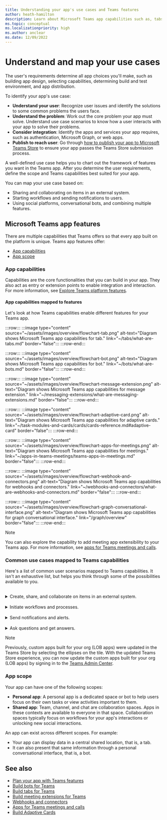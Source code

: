 ```yaml
---
title: Understanding your app's use cases and Teams features
author: heath-hamilton
description: Learn about Microsoft Teams app capabilities such as, tabs, bots, meeting extensions, message extensions, webhook connectors, personal app experience, and shared app experience.
ms.topic: conceptual
ms.localizationpriority: high
ms.author: anclear
ms.date: 12/09/2022
---
```


# Understand and map your use cases

The user's requirements determine all app choices you'll make, such as building app design, selecting capabilities, determining build and test environment, and app distribution.

To identify your app's use case:

* **Understand your user**: Recognize user issues and identify the solutions to some common problems the users face.
* **Understand the problem**: Work out the core problem your app must solve. Understand use case scenarios to know how a user interacts with your app to solve their problems.
* **Consider integration**: Identify the apps and services your app requires, such as authentication, Microsoft Graph, or web apps.
* **Publish to reach user**: Go through [how to publish your app to Microsoft Teams Store](/training/modules/microsoft-teams-publish-app-to-store/) to ensure your app passes the Teams Store submission process.

A well-defined use case helps you to chart out the framework of features you want in the Teams app. After you determine the user requirements, define the scope and Teams capabilities best suited for your app.

You can map your use case based on:

* Sharing and collaborating on items in an external system.
* Starting workflows and sending notifications to users.
* Using social platforms, conversational bots, and combining multiple features.

## Microsoft Teams app features

There are multiple capabilities that Teams offers so that every app built on the platform is unique. Teams app features offer:

* [App capabilities](#app-capabilities)
* [App scope](#app-scope)

### App capabilities

Capabilities are the core functionalities that you can build in your app. They also act as entry or extension points to enable integration and interaction. For more information, see [Explore Teams platform features](../../overview-explore.md).

#### App capabilities mapped to features

Let's look at how Teams capabilities enable different features for your Teams app.

:::row:::
      :::image type="content" source="~/assets/images/overview/flowchart-tab.png" alt-text="Diagram shows Microsoft Teams app capabilities for tab." link="~/tabs/what-are-tabs.md" border="false":::
:::row-end:::
 
:::row:::
      :::image type="content" source="~/assets/images/overview/flowchart-bot.png" alt-text="Diagram shows Microsoft Teams app capabilities for bot." link="~/bots/what-are-bots.md" border="false":::
:::row-end:::
 
:::row:::
      :::image type="content" source="~/assets/images/overview/flowchart-message-extension.png" alt-text="Diagram shows Microsoft Teams app capabilities for message extension." link="~/messaging-extensions/what-are-messaging-extensions.md" border="false":::
:::row-end:::
 
:::row:::
      :::image type="content" source="~/assets/images/overview/flowchart-adaptive-card.png" alt-text="Diagram shows Microsoft Teams app capabilities for adaptive cards." link="~/task-modules-and-cards/cards/cards-reference.md#adaptive-card" border="false":::
:::row-end:::
 
:::row:::
      :::image type="content" source="~/assets/images/overview/flowchart-apps-for-meetings.png" alt-text="Diagram shows Microsoft Teams app capabilities for meetings." link="~/apps-in-teams-meetings/teams-apps-in-meetings.md" border="false":::
:::row-end:::
 
:::row:::
      :::image type="content" source="~/assets/images/overview/flowchart-webhook-and-connectors.png" alt-text="Diagram shows Microsoft Teams app capabilities for webhooks and connectors." link="~/webhooks-and-connectors/what-are-webhooks-and-connectors.md" border="false":::
:::row-end:::
 
:::row:::
      :::image type="content" source="~/assets/images/overview/flowchart-graph-conversational-interface.png" alt-text="Diagram shows Microsoft Teams app capabilities for graph conversational interface." link="/graph/overview" border="false":::
:::row-end:::

> [!NOTE]
> You can also explore the capability to add meeting app extensibility to your Teams app. For more information, see [apps for Teams meetings and calls](../../apps-in-teams-meetings/teams-apps-in-meetings.md).

### Common use cases mapped to Teams capabilities

Here's a list of common user scenarios mapped to Teams capabilities. It isn't an exhaustive list, but helps you think through some of the possibilities available to you.
</br>
</br>
<details>
<summary>Create, share, and collaborate on items in an external system.</summary>

Apps to interact with your data.

| **If you want to...** | **Try ...** |
| --- | --- |
| Search external systems and share the results as an interactive card. | Message extensions with search commands |
| Collect information to insert into a data store or run advanced searches. | Message extensions with action commands |
| Create embedded web experiences to view, work with and share data. | Tabs |
| Push data and send data out of the Teams client. | Workflows|
| Interactive modal forms from wherever you need them to collect or display information. | Dialogs (referred as task modules in TeamsJS v1.x) |

</details>
</br>
<details>
<summary>Initiate workflows and processes.</summary>

A quick way to start a process or workflow in an external system.

| **If you want to...** | **Try ...** |
| --- | --- |
| Trigger messages, allowing your users to quickly send the contents of a message to your web services. | Message extensions with action commands |
| Open messages from a tab, a bot, or a message extension to collect information before initiating a workflow. | Dialogs (referred as task modules in TeamsJS v1.x) |
| Interact with your users through text and rich cards. | Conversational bots |
| A simple back-and-forth interaction when you don't need to build a conversational bot. | Outgoing webhooks |

</details>
</br>
<details>
<summary>Send notifications and alerts.</summary>

Send asynchronous notifications and alerts to your users in Teams.

| **If you want to...** | **Try ...** |
| --- | --- |
| Send proactive messages to groups, channels, or individual users. | Conversational bots |
| Permit a channel to subscribe to receive messages. A connector lets users tailor the subscription with a configuration page. | Workflows |

</details>
</br>
<details>
<summary>Ask questions and get answers.</summary>

Connect with your users and resolve their queries.

| **If you want to...** | **Try ...** |
| --- | --- |
| Use a bot powered by AI, natural language processing, or machine learning to connect your users to the answers they need. | Conversational bots |
| Embed your existing web portal in Teams or create a Teams-specific version for added functionality. | Tabs |

</details>

> [!NOTE]
> Previously, custom apps built for your org (LOB apps) were updated  in the Teams Store by selecting the ellipses on the tile. With the updated Teams Store experience, you can now update the custom apps built for your org (LOB apps) by signing in to the [Teams Admin Center](https://admin.teams.microsoft.com).

### App scope

Your app can have one of the following scopes:

* **Personal app**: A personal app is a dedicated space or bot to help users focus on their own tasks or view activities important to them.
* **Shared app**: Team, channel, and chat are collaboration spaces. Apps in these contexts are available to everyone in that space. Collaboration spaces typically focus on workflows for your app's interactions or unlocking new social interactions.

An app can exist across different scopes. For example:

* Your app can display data in a central shared location, that is, a tab.
* It can also present that same information through a personal conversational interface, that is, a bot.

## See also

* [Plan your app with Teams features](../app-fundamentals-overview.md)
* [Build bots for Teams](../../bots/what-are-bots.md)
* [Build tabs for Teams](../../tabs/what-are-tabs.md)
* [Build meeting extensions for Teams](../../apps-in-teams-meetings/design/designing-apps-in-meetings.md)
* [Webhooks and connectors](../../webhooks-and-connectors/what-are-webhooks-and-connectors.md)
* [Apps for Teams meetings and calls](../../apps-in-teams-meetings/teams-apps-in-meetings.md)
* [Build Adaptive Cards](../../task-modules-and-cards/cards/cards-reference.md#adaptive-card)